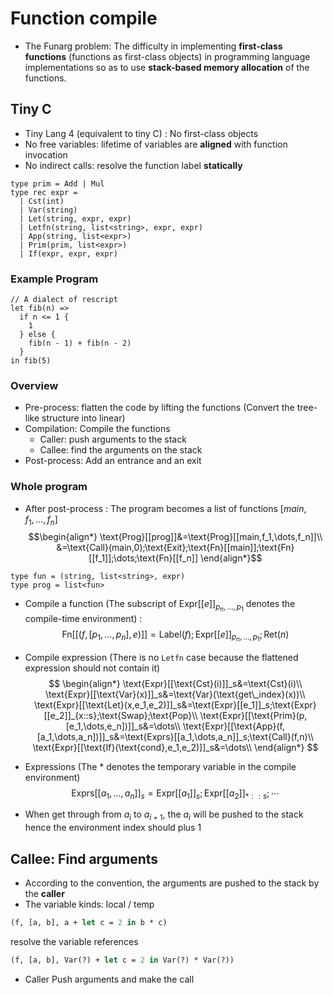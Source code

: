 # Function compile
- The Funarg problem: The difficulty in implementing **first-class functions** (functions as first-class objects) in programming language implementations so as to use **stack-based memory allocation** of the functions.

## Tiny C
- Tiny Lang 4 (equivalent to tiny C) : No first-class objects
- No free variables: lifetime of variables are **aligned** with function invocation
- No indirect calls: resolve the function label **statically** 

```rescript
type prim = Add | Mul
type rec expr =
  | Cst(int)
  | Var(string)
  | Let(string, expr, expr)
  | Letfn(string, list<string>, expr, expr)
  | App(string, list<expr>)
  | Prim(prim, list<expr>)
  | If(expr, expr, expr)
```

### Example Program
```rescript
// A dialect of rescript
let fib(n) =>
  if n <= 1 {
    1
  } else {
    fib(n - 1) + fib(n - 2)
  }
in fib(5)
```

### Overview
- Pre-process: flatten the code by lifting the functions (Convert the tree-like structure into linear)
- Compilation: Compile the functions
  - Caller: push arguments to the stack
  - Callee: find the arguments on the stack
- Post-process: Add an entrance and an exit

### Whole program
- After post-process : The program becomes a list of functions $[main,f_1,\dots,f_n]$
$$\begin{align*}
  \text{Prog}[[prog]]&=\text{Prog}[[main,f_1,\dots,f_n]]\\
  &=\text{Call}(main,0);\text{Exit};\text{Fn}[[main]];\text{Fn}[[f_1]];\dots;\text{Fn}[[f_n]]
\end{align*}$$

```rescript
type fun = (string, list<string>, expr)
type prog = list<fun>
```
- Compile a function (The subscript of $\text{Expr}[[e]]_{p_n,\dots,p_1}$ denotes the compile-time environment) :
$$
\text{Fn}[[(f, [p_1,\dots,p_n],e)]] = \text{Label}(f);\text{Expr}[[e]]_{p_n,\dots,p_1};\text{Ret}(n)
$$

- Compile expression (There is no `Letfn` case because the flattened expression should not contain it)
$$
\begin{align*}
  \text{Expr}[[\text{Cst}(i)]]_s&=\text{Cst}(i)\\ 
  \text{Expr}[[\text{Var}(x)]]_s&=\text{Var}(\text{get\_index}(x))\\ 
  \text{Expr}[[\text{Let}(x,e_1,e_2)]]_s&=\text{Expr}[[e_1]]_s;\text{Expr}[[e_2]]_{x::s};\text{Swap};\text{Pop}\\ 
  \text{Expr}[[\text{Prim}(p,[e_1,\dots,e_n])]]_s&=\dots\\ 
  \text{Expr}[[\text{App}(f,[a_1,\dots,a_n])]]_s&=\text{Exprs}[[a_1,\dots,a_n]]_s;\text{Call}(f,n)\\ 
  \text{Expr}[[\text{If}(\text{cond},e_1,e_2)]]_s&=\dots\\ 
\end{align*}
$$
- Expressions (The $*$ denotes the temporary variable in the compile environment)
$$
\text{Exprs}[[a_1,\dots,a_n]]_s=\text{Expr}[[a_1]]_s;\text{Expr}[[a_2]]_{*::s};\cdots
$$
- When get through from $a_i$ to $a_{i+1}$, the $a_i$ will be pushed to the stack hence the environment index should plus $1$

## Callee: Find arguments
- According to the convention, the arguments are pushed to the stack by the **caller**
- The variable kinds: local / temp

```ocaml
(f, [a, b], a + let c = 2 in b * c)
```

resolve the variable references
```ocaml
(f, [a, b], Var(?) + let c = 2 in Var(?) * Var(?))
```

- Caller Push arguments and make the call
